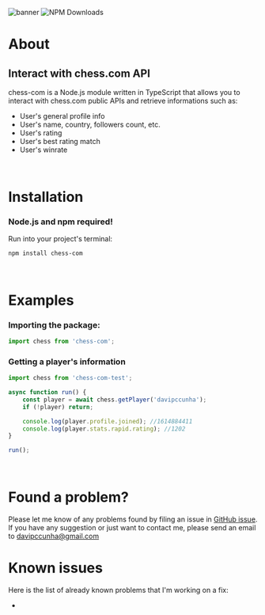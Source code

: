 <p align=”center”>
    <img src="https://i.ibb.co/T1PRHMw/chess-com-1.png" alt="banner">
    <img src="https://img.shields.io/npm/dt/chess-com?logo=npm" alt="NPM Downloads">
</p>

# About
## Interact with chess.com API
chess-com is a Node.js module written in TypeScript that allows you to interact with chess.com public APIs and retrieve informations such as:

- User's general profile info
- User's name, country, followers count, etc.
- User's rating
- User's best rating match
- User's winrate

</br>

# Installation
### Node.js and npm required!
Run into your project's terminal:
```
npm install chess-com
```

</br>

# Examples

### Importing the package:
```typescript
import chess from 'chess-com';
```

### Getting a player's information
```typescript
import chess from 'chess-com-test';

async function run() {
    const player = await chess.getPlayer('davipccunha');
    if (!player) return;

    console.log(player.profile.joined); //1614884411
    console.log(player.stats.rapid.rating); //1202
}

run();
```

<br>

# Found a problem?
Please let me know of any problems found by filing an issue in [GitHub issue](https://github.com/davipccunha/chess-com/issues). If you have any suggestion or just want to contact me, please send an email to davipccunha@gmail.com

# Known issues
Here is the list of already known problems that I'm working on a fix:

-
